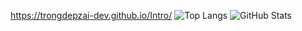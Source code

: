 https://trongdepzai-dev.github.io/Intro/
![Top Langs](https://github-readme-stats.vercel.app/api/top-langs/?username=Trongdepzai-dev&layout=compact)
![GitHub Stats](https://github-readme-stats.vercel.app/api?username=Trongdepzai-dev&show_icons=true&theme=radical)


